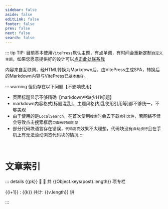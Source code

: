 ```yaml
---
sidebar: false
aside: false
editLink: false
footer: false
prev: false
next: false
search: false
---
```


<script setup>
    import {data} from './posts.data.js';
    import VPLink from 'vitepress/dist/client/theme-default/components/VPLink.vue';
    import VPBadge from 'vitepress/dist/client/theme-default/components/VPBadge.vue';
    import VPImage from 'vitepress/dist/client/theme-default/components/VPImage.vue';
</script>


::: tip TIP:
目前基本使用`VitePress`默认主题，有点单调，有时间会重新定制`自定义主题`，如果您愿意提供好的设计可以[点击此处联系我](https://github.com/laoyitiao/laoyitiao.github.io/issues)

内容来自互联网，经HTML转换为Markdown后，由VitePress生成SPA，转换后的Markdown内容与VitePress已`基本兼容`。

::: warning 但仍存在以下问题【不影响使用】
- 页面标题显示不够精确【markdown中缺少H1标题】
- markdown内容格式[标题混乱]，主题风格[胡乱使用引用等]都不够统一，不够美观
- 由于使用的是`LocalSearch`，在首次使用`搜索`时会去下载`索引文件`，若网络不佳会导致点击搜索框后`页面长时间阻塞`
- 部分代码块语言存在错误，`代码高亮`效果不太理想，代码块没有`自动换行`且在手机上有无法滚动浏览代码块的情况
:::

<br/>

# 文章索引

<p v-for="(post,pk) in data.folder">

::: details {{pk}} :tada: :100: <VPBadge :type="Object.keys(post).length>40 ? 'danger' : Object.keys(post).length>20 ? 'warning' : 'tip'">共 {{Object.keys(post).length}} 项专栏</VPBadge>

<p v-for="(v,k,i) in post">

{{i+1}} : <VPLink :href="'/posts/'+pk+'/'+k+'/'+v[0]">
{{k}} <VPBadge :type="v.length>40 ? 'danger' : v.length>20 ? 'warning' : 'tip'">共计: {{v.length}} 讲</VPBadge></VPLink>

</p>

:::

</p>
